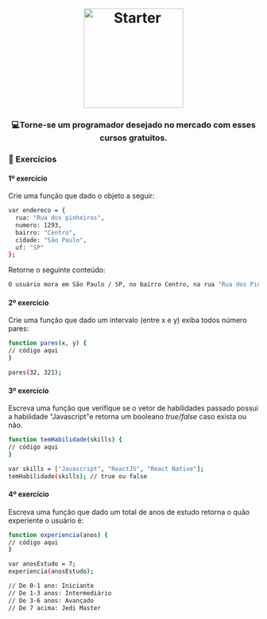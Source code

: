 <h1 align="center">
    <img alt="Starter" src="https://upload.wikimedia.org/wikipedia/commons/thumb/9/99/Unofficial_JavaScript_logo_2.svg/200px-Unofficial_JavaScript_logo_2.svg.png"  widht="200px" height="200px" />
</h1>

<h3 align="center">
  💻<strong>Torne-se um programador desejado</strong> no mercado com esses cursos gratuitos.
</h3>
 
### :hammer: Exercícios

#### 1º exercício

Crie uma função que dado o objeto a seguir:

```bash
var endereco = {  
  rua: "Rua dos pinheiros",  
  numero: 1293,  
  bairro: "Centro",  
  cidade: "São Paulo",  
  uf: "SP"
};
```

Retorne o seguinte conteúdo:

```bash
O usuário mora em São Paulo / SP, no bairro Centro, na rua "Rua dos Pinheiros" comnº 1293.
```


#### 2º exercício

Crie uma função que dado um intervalo (entre x e y) exiba todos número pares:

```bash
function pares(x, y) {
// código aqui
}

pares(32, 321);
```

#### 3º exercício

Escreva uma função que verifique se o vetor de habilidades passado possui a habilidade "Javascript"e retorna um booleano *true/false* caso exista ou não.

```bash
function temHabilidade(skills) { 
// código aqui
}

var skills = ["Javascript", "ReactJS", "React Native"];
temHabilidade(skills); // true ou false
```

#### 4º exercício

Escreva uma função que dado um total de anos de estudo retorna o quão experiente o usuário é:

```bash
function experiencia(anos) { 
// código aqui
}

var anosEstudo = 7;
experiencia(anosEstudo);

// De 0-1 ano: Iniciante
// De 1-3 anos: Intermediário
// De 3-6 anos: Avançado
// De 7 acima: Jedi Master
```
